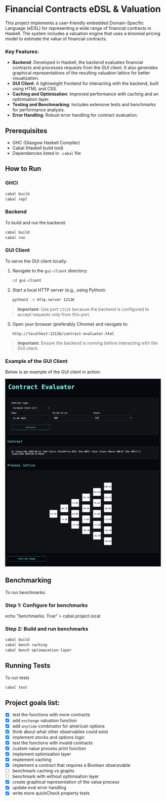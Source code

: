 # Financial Contracts eDSL & Valuation


This project implements a user-friendly embedded Domain-Specific Language (eDSL) for representing a wide range of financial contracts in Haskell. The system includes a valuation engine that uses a binomial pricing model to estimate the value of financial contracts.

### Key Features:

- **Backend**: Developed in Haskell, the backend evaluates financial contracts and processes requests from the GUI client. It also generates graphical representations of the resulting valuation lattice for better visualization.
- **GUI Client**: A lightweight frontend for interacting with the backend, built using HTML and CSS.
- **Caching and Optimisation**: Improved performance with caching and an optimisation layer.
- **Testing and Benchmarking**: Includes extensive tests and benchmarks for performance analysis.
- **Error Handling**: Robust error handling for contract evaluation.

## Prerequisites
- GHC (Glasgow Haskell Compiler)
- Cabal (Haskell build tool)
- Dependencies listed in `.cabal` file

## How to Run

### GHCI
```bash
cabal build
cabal repl
```

### Backend
To build and run the backend:
```bash
cabal build
cabal run
```

### GUI Client
To serve the GUI client locally:

1. Navigate to the `gui-client` directory:
   ```bash
   cd gui-client
   ```

2. Start a local HTTP server (e.g., using Python):
   ```bash
   python3 -m http.server 12126
   ```
> **Important:** Use port `12126` because the backend is configured to accept requests only from this port.

3. Open your browser (preferably Chrome) and navigate to:
   ```
   http://localhost:12126/contract-evaluator.html
   ```

> **Important:** Ensure the backend is running before interacting with the GUI client. 

### Example of the GUI Client

Below is an example of the GUI client in action:

![Contract Evaluator](client-gui.png)


## Benchmarking
To run benchmarks:

### Step 1: Configure for benchmarks
echo "benchmarks: True" > cabal.project.local

### Step 2: Build and run benchmarks
```bash
cabal build
cabal bench caching
cabal bench optimasation-layer
```

## Running Tests 
To run tests 
```bash
cabal test
```


## Project goals list:
- [x] test the functions with more contracts 
- [x] add `exchange` valuation function
- [x] add `anytime` combinator for american options
- [x] think about what other observables could exist
- [x] implement stocks and options logic 
- [x] test the functions with invalid contracts 
- [x] custom value process print function
- [x] implement optimisation layer
- [x] implement caching
- [x] implement a contract that requires a Boolean obseravable
- [ ] benchmark caching vs graphs
- [ ] benchmark with without optimisation layer
- [x] create graphical representation of the value process
- [x] update eval error handling
- [x] write more quickCheck property tests 
